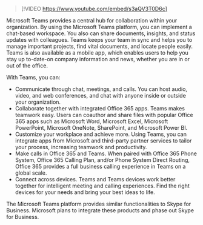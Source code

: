 >[!VIDEO https://www.youtube.com/embed/s3aQV3T0D6c]

Microsoft Teams provides a central hub for collaboration within your organization. By using the Microsoft Teams platform, you can implement a chat-based workspace. You also can share documents, insights, and status updates with colleagues. Teams keeps your team in sync and helps you to manage important projects, find vital documents, and locate people easily. Teams is also available as a mobile app, which enables users to help you stay up to-date-on company information and news, whether you are in or out of the office. 

With Teams, you can: 

- Communicate through chat, meetings, and calls. You can host audio, video, and web conferences, and chat with anyone inside or outside your organization.
- Collaborate together with integrated Office 365 apps. Teams makes teamwork easy. Users can coauthor and share files with popular Office 365 apps such as Microsoft Word, Microsoft Excel, Microsoft PowerPoint, Microsoft OneNote, SharePoint, and Microsoft Power BI.
- Customize your workplace and achieve more. Using Teams, you can integrate apps from Microsoft and third-party partner services to tailor your process, increasing teamwork and productivity.
- Make calls in Office 365 and Teams. When paired with Office 365 Phone System, Office 365 Calling Plan, and/or Phone System Direct Routing, Office 365 provides a full business calling experience in Teams on a global scale.
- Connect across devices. Teams and Teams devices work better together for intelligent meeting and calling experiences. Find the right devices for your needs and bring your best ideas to life.

The Microsoft Teams platform provides similar functionalities to Skype for Business. Microsoft plans to integrate these products and phase out Skype for Business. 
